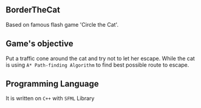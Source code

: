 ## BorderTheCat
Based on famous flash game 'Circle the Cat'.

## Game's objective
Put a traffic cone around the cat and try not to let her escape. While the cat is using `A* Path-finding Algorithm` to find best possible route to escape.

## Programming Language
It is written on `C++` with `SFML` Library
